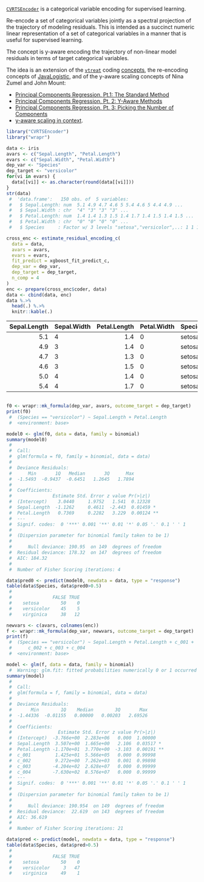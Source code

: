
<!-- README.md is generated from README.Rmd. Please edit that file -->

[`CVRTSEncoder`](https://github.com/WinVector/CVRTSEncoder) is a
categorical variable encoding for supervised learning.

Re-encode a set of categorical variables jointly as a spectral
projection of the trajectory of modeling residuals. This is intended as
a succinct numeric linear representation of a set of categorical
variables in a manner that is useful for supervised learning.

The concept is y-aware encoding the trajectory of non-linear model
residuals in terms of target categorical variables.

The idea is an extension of the
[`vtreat`](https://github.com/WinVector/vtreat) coding
[concepts](https://github.com/WinVector/vtreat/blob/master/extras/vtreat.pdf),
the re-encoding concepts of
[JavaLogistic](https://github.com/WinVector/Logistic), and of the
y-aware scaling concepts of Nina Zumel and John Mount:

  - [Principal Components Regression, Pt.1: The Standard
    Method](http://www.win-vector.com/blog/2016/05/pcr_part1_xonly/)
  - [Principal Components Regression, Pt. 2: Y-Aware
    Methods](http://www.win-vector.com/blog/2016/05/pcr_part2_yaware/)
  - [Principal Components Regression, Pt. 3: Picking the Number of
    Components](http://www.win-vector.com/blog/2016/05/pcr_part3_pickk/)
  - [y-aware scaling in
    context](http://www.win-vector.com/blog/2016/06/y-aware-scaling-in-context/).

<!-- end list -->

``` r
library("CVRTSEncoder")
library("wrapr")

data <- iris
avars <- c("Sepal.Length", "Petal.Length")
evars <- c("Sepal.Width", "Petal.Width")
dep_var <- "Species"
dep_target <- "versicolor"
for(vi in evars) {
  data[[vi]] <- as.character(round(data[[vi]]))
}
str(data)
 #  'data.frame':   150 obs. of  5 variables:
 #   $ Sepal.Length: num  5.1 4.9 4.7 4.6 5 5.4 4.6 5 4.4 4.9 ...
 #   $ Sepal.Width : chr  "4" "3" "3" "3" ...
 #   $ Petal.Length: num  1.4 1.4 1.3 1.5 1.4 1.7 1.4 1.5 1.4 1.5 ...
 #   $ Petal.Width : chr  "0" "0" "0" "0" ...
 #   $ Species     : Factor w/ 3 levels "setosa","versicolor",..: 1 1 1 1 1 1 1 1 1 1 ...

cross_enc <- estimate_residual_encoding_c(
  data = data,
  avars = avars,
  evars = evars,
  fit_predict = xgboost_fit_predict_c,
  dep_var = dep_var,
  dep_target = dep_target,
  n_comp = 4
)
enc <- prepare(cross_enc$coder, data)
data <- cbind(data, enc)
data %.>%
  head(.) %.>% 
  knitr::kable(.)
```

| Sepal.Length | Sepal.Width | Petal.Length | Petal.Width | Species |     c\_001 |      c\_002 |    c\_003 |      c\_004 |
| -----------: | :---------- | -----------: | :---------- | :------ | ---------: | ----------: | --------: | ----------: |
|          5.1 | 4           |          1.4 | 0           | setosa  | \-1.606435 | \-0.9692454 | 0.1080118 |   0.0864435 |
|          4.9 | 3           |          1.4 | 0           | setosa  | \-1.284676 |   0.3476765 | 0.1592109 | \-0.0837828 |
|          4.7 | 3           |          1.3 | 0           | setosa  | \-1.284676 |   0.3476765 | 0.1592109 | \-0.0837828 |
|          4.6 | 3           |          1.5 | 0           | setosa  | \-1.284676 |   0.3476765 | 0.1592109 | \-0.0837828 |
|          5.0 | 4           |          1.4 | 0           | setosa  | \-1.606435 | \-0.9692454 | 0.1080118 |   0.0864435 |
|          5.4 | 4           |          1.7 | 0           | setosa  | \-1.606435 | \-0.9692454 | 0.1080118 |   0.0864435 |

``` r

f0 <- wrapr::mk_formula(dep_var, avars, outcome_target = dep_target)
print(f0)
 #  (Species == "versicolor") ~ Sepal.Length + Petal.Length
 #  <environment: base>

model0 <- glm(f0, data = data, family = binomial)
summary(model0)
 #  
 #  Call:
 #  glm(formula = f0, family = binomial, data = data)
 #  
 #  Deviance Residuals: 
 #      Min       1Q   Median       3Q      Max  
 #  -1.5493  -0.9437  -0.6451   1.2645   1.7894  
 #  
 #  Coefficients:
 #               Estimate Std. Error z value Pr(>|z|)   
 #  (Intercept)    3.0440     1.9752   1.541  0.12328   
 #  Sepal.Length  -1.1262     0.4611  -2.443  0.01459 * 
 #  Petal.Length   0.7369     0.2282   3.229  0.00124 **
 #  ---
 #  Signif. codes:  0 '***' 0.001 '**' 0.01 '*' 0.05 '.' 0.1 ' ' 1
 #  
 #  (Dispersion parameter for binomial family taken to be 1)
 #  
 #      Null deviance: 190.95  on 149  degrees of freedom
 #  Residual deviance: 178.32  on 147  degrees of freedom
 #  AIC: 184.32
 #  
 #  Number of Fisher Scoring iterations: 4

data$pred0 <- predict(model0, newdata = data, type = "response")
table(data$Species, data$pred0>0.5)
 #              
 #               FALSE TRUE
 #    setosa        50    0
 #    versicolor    45    5
 #    virginica     38   12

newvars <- c(avars, colnames(enc))
f <- wrapr::mk_formula(dep_var, newvars, outcome_target = dep_target)
print(f)
 #  (Species == "versicolor") ~ Sepal.Length + Petal.Length + c_001 + 
 #      c_002 + c_003 + c_004
 #  <environment: base>

model <- glm(f, data = data, family = binomial)
 #  Warning: glm.fit: fitted probabilities numerically 0 or 1 occurred
summary(model)
 #  
 #  Call:
 #  glm(formula = f, family = binomial, data = data)
 #  
 #  Deviance Residuals: 
 #       Min        1Q    Median        3Q       Max  
 #  -1.44336  -0.01155   0.00000   0.00203   2.69526  
 #  
 #  Coefficients:
 #                 Estimate Std. Error z value Pr(>|z|)   
 #  (Intercept)  -3.766e+00  2.283e+06   0.000  1.00000   
 #  Sepal.Length  3.507e+00  1.665e+00   2.106  0.03517 * 
 #  Petal.Length -1.170e+01  3.770e+00  -3.103  0.00191 **
 #  c_001         1.425e+01  5.566e+05   0.000  0.99998   
 #  c_002         9.272e+00  7.262e+03   0.001  0.99898   
 #  c_003        -4.204e+02  2.628e+07   0.000  0.99999   
 #  c_004        -7.630e+02  8.576e+07   0.000  0.99999   
 #  ---
 #  Signif. codes:  0 '***' 0.001 '**' 0.01 '*' 0.05 '.' 0.1 ' ' 1
 #  
 #  (Dispersion parameter for binomial family taken to be 1)
 #  
 #      Null deviance: 190.954  on 149  degrees of freedom
 #  Residual deviance:  22.619  on 143  degrees of freedom
 #  AIC: 36.619
 #  
 #  Number of Fisher Scoring iterations: 21

data$pred <- predict(model, newdata = data, type = "response")
table(data$Species, data$pred>0.5)
 #              
 #               FALSE TRUE
 #    setosa        50    0
 #    versicolor     3   47
 #    virginica     49    1
```
